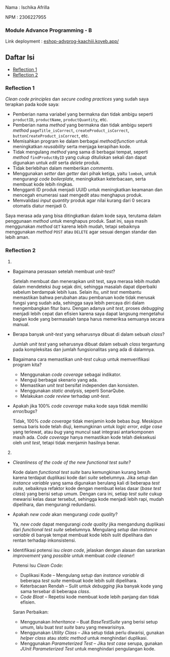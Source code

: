 Nama : Ischika Afrilla

NPM : 2306227955

### Module Advance Programming - B

Link deployment : [eshop-advprog-kaachiii.koyeb.app/](eshop-advprog-kaachiii.koyeb.app/)

## Daftar Isi

- [Reflection 1](#reflection-1)
- [Reflection 2](#reflection-2)

### Reflection 1
_Clean code principles_ dan _secure coding practices_ yang sudah saya terapkan pada kode saya:
- Pemberian nama variabel yang bermakna dan tidak ambigu seperti `productID`, `productName`, `productQuantity`, etc. 
- Pemberian nama _method_ yang bermakna dan tidak ambigu seperti _method_ `pageTitle_isCorrect`, `createProduct_isCorrect`, `buttonCreateProduct_isCorrect`, etc.
- Memisahkan program ke dalam berbagai _method/function_ untuk meningkatkan _reusability_ serta menjaga kerapihan kode.
- Tidak mengulang _method_ yang sama di berbagai tempat, seperti _method_ `findProductByID` yang cukup dituliskan sekali dan dapat digunakan untuk _edit_ serta _delete_ produk.
- Tidak berlebihan dalam memberikan _comments_.
- Menggunakan _setter_ dan _getter_ dari pihak ketiga, yaitu `lombok`, untuk mengurangi _code boilerplate_, meningkatkan keterbacaan, serta membuat kode lebih ringkas.
- Mengganti ID produk menjadi UUID untuk meningkatkan keamanan dan mencegah enumerasi saat mengedit atau menghapus produk.
- Memvalidasi _input_ _quantity_ produk agar nilai kurang dari 0 secara otomatis diatur menjadi 0.

Saya merasa ada yang bisa ditingkatkan dalam kode saya, terutama dalam penggunaan _method_ untuk menghapus produk. Saat ini, saya masih menggunakan _method_ `GET` karena lebih mudah, tetapi sebaiknya menggunakan _method_ `POST` atau `DELETE` agar sesuai dengan standar dan lebih aman.

### Reflection 2
1.
- Bagaimana perasaan setelah membuat _unit-test_?

  Setelah membuat dan menerapkan unit test, saya merasa lebih mudah dalam mendeteksi _bug_ sejak dini, sehingga masalah dapat diperbaiki sebelum berdampak lebih luas. Selain itu, _unit test_ membantu memastikan bahwa perubahan atau pembaruan kode tidak merusak fungsi yang sudah ada, sehingga saya lebih percaya diri dalam mengembangkan fitur baru. Dengan adanya _unit test_, proses _debugging_ menjadi lebih cepat dan efisien karena saya dapat langsung mengetahui bagian kode yang bermasalah tanpa harus memeriksa semuanya secara manual.


- Berapa banyak _unit-test_ yang seharusnya dibuat di dalam sebuah _class_?

  Jumlah _unit test_ yang seharusnya dibuat dalam sebuah _class_ tergantung pada kompleksitas dan jumlah fungsionalitas yang ada di dalamnya.


- Bagaimana cara memastikan _unit-test_ cukup untuk memverifikasi program kita?
    - Menggunakan _code coverage_ sebagai indikator.
    - Menguji berbagai skenario yang ada.
    - Memastikan _unit test_ bersifat independen dan konsisten.
    - Menggunakan _static analysis_, seperti SonarQube.
    - Melakukan _code review_ terhadap _unit-test_.


- Apakah jika 100% _code coverage_ maka kode saya tidak memiliki _error/bugs_?

  Tidak, 100% _code coverage_ tidak menjamin kode bebas _bug_. Meskipun semua baris kode telah diuji, kemungkinan untuk _logic error_, _edge case_ yang terlewat, atau _bug_ yang muncul saat integrasi antarkomponen masih ada. _Code coverage_ hanya memastikan kode telah dieksekusi oleh _unit test_, tetapi tidak menjamin hasilnya benar.

2.
- _Cleanliness of the code of the new functional test suite?_

  Kode dalam _functional test suite_ baru kemungkinan kurang bersih karena terdapat duplikasi kode dari _suite_ sebelumnya. Jika _setup_ dan _instance variable_ yang sama digunakan berulang kali di beberapa _test suite_, sebaiknya refaktor kode dengan membuat kelas dasar (_base test class_) yang berisi setup umum. Dengan cara ini, setiap _test suite_ cukup mewarisi kelas dasar tersebut, sehingga kode menjadi lebih rapi, mudah dipelihara, dan mengurangi redundansi.


- Apakah _new code_ akan mengurangi _code quality_?

  Ya, _new code_ dapat mengurangi _code quality_ jika mengandung duplikasi dari _functional test suite_ sebelumnya. Mengulang _setup_ dan _instance variable_ di banyak tempat membuat kode lebih sulit dipelihara dan rentan terhadap inkonsistensi.


- Identifikasi potensi isu _clean code_, jelaskan dengan alasan dan sarankan _improvement_ yang _possible_ untuk membuat _code cleaner_!

  Potensi Isu _Clean Code_:
    - Duplikasi Kode – Mengulang _setup_ dan _instance variable_ di beberapa _test suite_ membuat kode lebih sulit dipelihara.
    - Keterbacaan Rendah – Sulit untuk _debugging_ jika banyak kode yang sama tersebar di beberapa _class_.
    - _Code Bloat_ – Repetisi kode membuat kode lebih panjang dan tidak efisien.
  
  Saran Perbaikan:
    - Menggunakan _Inheritance_ – Buat _BaseTestSuite_ yang berisi setup umum, lalu buat _test suite_ baru yang mewarisinya.
    - Menggunakan _Utility Class_ – Jika setup tidak perlu diwarisi, gunakan _helper class_ atau _static method_ untuk menghindari duplikasi.
    - Menggunakan _Parameterized Test_ – Jika _test case_ serupa, gunakan _JUnit Parameterized Test_ untuk menghindari pengulangan kode.

